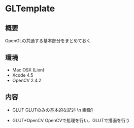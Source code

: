 GLTemplate
============

概要
------
OpenGLの共通する基本部分をまとめておく

環境
-----
- Mac OSX (Lion)
- Xcode 4.5
- OpenCV 2.4.2


内容
-----
- GLUT
    GLUTのみの基本的な記述 \n
    [画像1](https://raw.github.com/akaqma/GLTemplate/master/_images/GLUT_1.png "画像のタイトル")

- GLUT+OpenCV
    OpenCVで処理を行い，GLUTで描画を行う


